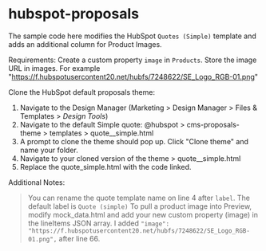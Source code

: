# hubspot-proposals
The sample code here modifies the HubSpot `Quotes (Simple)` template and adds an additional column for Product Images.

Requirements:
Create a custom property `image` in  `Products`.
Store the image URL in images. For example "https://f.hubspotusercontent20.net/hubfs/7248622/SE_Logo_RGB-01.png"

Clone the HubSpot default proposals theme:
1) Navigate to the Design Manager (Marketing > Design Manager > Files & Templates > *Design Tools*)
2) Navigate to the default Simple quote: @hubspot > cms-proposals-theme > templates > quote__simple.html
3) A prompt to clone the theme should pop up. Click "Clone theme" and name your folder.
4) Navigate to your cloned version of the theme > quote__simple.html
5) Replace the quote_simple.html with the code linked.

Additional Notes:
> You can rename the quote template name on line 4 after `label`. The default label is `Quote (simple)`
> To pull a product image into Preview, modify mock_data.html and add your new custom property (image) in the lineItems JSON array. I added `"image": "https://f.hubspotusercontent20.net/hubfs/7248622/SE_Logo_RGB-01.png",` after line 66.
